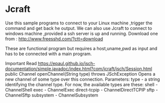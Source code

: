 # Jcraft

Use this sample programs to connect to your Linux machine ,trigger the command and get back he output.
We can also use Jcraft to connect to windows machine ,provided a ssh server is up and running.
Download one from : http://www.freesshd.com/?ctt=download

These are functional program but requires a host,uname,pwd as input and has to be connected with a main program.

Important Read
https://epaul.github.io/jsch-documentation/simple.javadoc/index.html?com/jcraft/jsch/Session.html
public Channel openChannel(String type) throws JSchException
Opens a new channel of some type over this connection.
Parameters:
type - a string identifying the channel type. For now, the available types are these:
shell - ChannelShell
exec - ChannelExec
direct-tcpip - ChannelDirectTCPIP
sftp - ChannelSftp
subsystem - ChannelSubsystem
